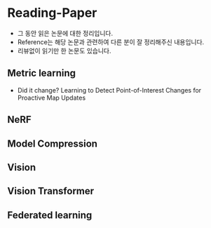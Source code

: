 # Reading-Paper
- 그 동안 읽은 논문에 대한 정리입니다. 
- Reference는 해당 논문과 관련하여 다른 분이 잘 정리해주신 내용입니다. 
- 리뷰없이 읽기만 한 논문도 있습니다. 


## Metric learning 
- Did it change? Learning to Detect Point-of-Interest Changes for Proactive Map Updates


## NeRF

## Model Compression

## Vision 

## Vision Transformer

## Federated learning 


